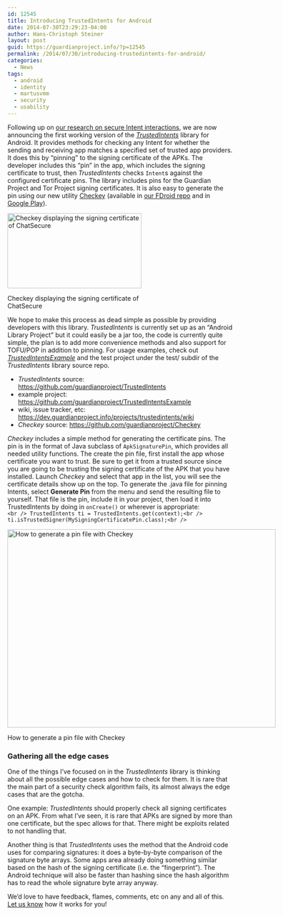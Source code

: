 ```yaml
---
id: 12545
title: Introducing TrustedIntents for Android
date: 2014-07-30T23:29:23-04:00
author: Hans-Christoph Steiner
layout: post
guid: https://guardianproject.info/?p=12545
permalink: /2014/07/30/introducing-trustedintents-for-android/
categories:
  - News
tags:
  - android
  - identity
  - martusvmm
  - security
  - usability
---
```

Following up on [our research on secure Intent interactions](https://guardianproject.info/2014/01/21/improving-trust-and-flexibility-in-interactions-between-android-apps/), we are now announcing the first working version of the <a href="https://github.com/guardianproject/TrustedIntents" target="_blank"><em>TrustedIntents</em></a> library for Android. It provides methods for checking any Intent for whether the sending and receiving app matches a specified set of trusted app providers. It does this by &#8220;pinning&#8221; to the signing certificate of the APKs. The developer includes this &#8220;pin&#8221; in the app, which includes the signing certificate to trust, then _TrustedIntents_ checks `Intent`s against the configured certificate pins. The library includes pins for the Guardian Project and Tor Project signing certificates. It is also easy to generate the pin using our new utility <a href="https://github.com/guardianproject/checkey" target="_blank">Checkey</a> (available in <a href="https://guardianproject.info/2014/06/30/new-official-guardian-project-app-repo-for-fdroid/" target="_blank">our FDroid repo</a> and in <a href="https://play.google.com/store/apps/details?id=info.guardianproject.checkey" target="_blank">Google Play</a>).

<div id="attachment_12560" style="width: 310px" class="wp-caption alignright">
  <a href="https://guardianproject.info/wp-content/uploads/2014/07/checkey-phone.png"><img aria-describedby="caption-attachment-12560" src="https://guardianproject.info/wp-content/uploads/2014/07/checkey-phone-300x168.png" alt="Checkey displaying the signing certificate of ChatSecure" width="300" height="168" class="size-medium wp-image-12560" srcset="https://guardianproject.info/wp-content/uploads/2014/07/checkey-phone-300x168.png 300w, https://guardianproject.info/wp-content/uploads/2014/07/checkey-phone-1024x576.png 1024w, https://guardianproject.info/wp-content/uploads/2014/07/checkey-phone-100x56.png 100w, https://guardianproject.info/wp-content/uploads/2014/07/checkey-phone-150x84.png 150w, https://guardianproject.info/wp-content/uploads/2014/07/checkey-phone-200x112.png 200w, https://guardianproject.info/wp-content/uploads/2014/07/checkey-phone-450x253.png 450w, https://guardianproject.info/wp-content/uploads/2014/07/checkey-phone-600x337.png 600w, https://guardianproject.info/wp-content/uploads/2014/07/checkey-phone-900x506.png 900w, https://guardianproject.info/wp-content/uploads/2014/07/checkey-phone.png 1280w" sizes="(max-width: 300px) 100vw, 300px" /></a>
  
  <p id="caption-attachment-12560" class="wp-caption-text">
    Checkey displaying the signing certificate of ChatSecure
  </p>
</div>

We hope to make this process as dead simple as possible by providing developers with this library. _TrustedIntents_ is currently set up as an &#8220;Android Library Project&#8221; but it could easily be a jar too, the code is currently quite simple, the plan is to add more convenience methods and also support for TOFU/POP in addition to pinning. For usage examples, check out <a href="https://github.com/guardianproject/TrustedIntentsExample" target="_blank"><em>TrustedIntentsExample</em></a> and the test project under the test/ subdir of the _TrustedIntents_ library source repo.

  * _TrustedIntents_ source: <a href="https://github.com/guardianproject/TrustedIntents" target="_blank">https://github.com/guardianproject/TrustedIntents</a>
  * example project: <a href="https://github.com/guardianproject/TrustedIntentsExample" target="_blank">https://github.com/guardianproject/TrustedIntentsExample</a>
  * wiki, issue tracker, etc: <a href="https://dev.guardianproject.info/projects/trustedintents/wiki" target="_blank">https://dev.guardianproject.info/projects/trustedintents/wiki</a>
  * _Checkey_ source: <a href="https://github.com/guardianproject/Checkey" target="_blank">https://github.com/guardianproject/Checkey</a>

_Checkey_ includes a simple method for generating the certificate pins. The pin is in the format of Java subclass of `ApkSignaturePin`, which provides all needed utility functions. The create the pin file, first install the app whose certificate you want to trust. Be sure to get it from a trusted source since you are going to be trusting the signing certificate of the APK that you have installed. Launch _Checkey_ and select that app in the list, you will see the certificate details show up on the top. To generate the .java file for pinning Intents, select **Generate Pin** from the menu and send the resulting file to yourself. That file is the pin, include it in your project, then load it into TrustedIntents by doing in `onCreate()` or wherever is appropriate:  
`<br />
TrustedIntents ti = TrustedIntents.get(context);<br />
ti.isTrustedSigner(MySigningCertificatePin.class);<br />
` 

<div id="attachment_12565" style="width: 610px" class="wp-caption aligncenter">
  <a href="https://guardianproject.info/wp-content/uploads/2014/07/checkey-generate-pin.png"><img aria-describedby="caption-attachment-12565" src="https://guardianproject.info/wp-content/uploads/2014/07/checkey-generate-pin.png" alt="How to generate a pin file with Checkey" width="600" height="444" class="size-medium wp-image-12565" srcset="https://guardianproject.info/wp-content/uploads/2014/07/checkey-generate-pin-300x222.png 300w, https://guardianproject.info/wp-content/uploads/2014/07/checkey-generate-pin-100x74.png 100w, https://guardianproject.info/wp-content/uploads/2014/07/checkey-generate-pin-150x111.png 150w, https://guardianproject.info/wp-content/uploads/2014/07/checkey-generate-pin-200x148.png 200w, https://guardianproject.info/wp-content/uploads/2014/07/checkey-generate-pin-450x334.png 450w, https://guardianproject.info/wp-content/uploads/2014/07/checkey-generate-pin-600x445.png 600w" sizes="(max-width: 600px) 100vw, 600px" /></a>
  
  <p id="caption-attachment-12565" class="wp-caption-text">
    How to generate a pin file with Checkey
  </p>
</div>

### Gathering all the edge cases

One of the things I&#8217;ve focused on in the _TrustedIntents_ library is thinking about all the possible edge cases and how to check for them. It is rare that the main part of a security check algorithm fails, its almost always the edge cases that are the gotcha.

One example: _TrustedIntents_ should properly check all signing certificates on an APK. From what I&#8217;ve seen, it is rare that APKs are signed by more than one certificate, but the spec allows for that. There might be exploits related to not handling that.

Another thing is that _TrustedIntents_ uses the method that the Android code uses for comparing signatures: it does a byte-by-byte comparison of the signature byte arrays. Some apps area already doing something similar based on the hash of the signing certificate (i.e. the &#8220;fingerprint&#8221;). The Android technique will also be faster than hashing since the hash algorithm has to read the whole signature byte array anyway.

We&#8217;d love to have feedback, flames, comments, etc on any and all of this. [Let us know](https://guardianproject.info/contact/) how it works for you!